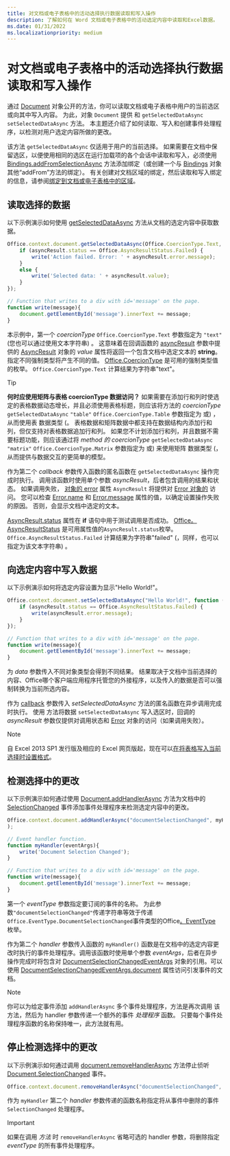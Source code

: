 ```yaml
---
title: 对文档或电子表格中的活动选择执行数据读取和写入操作
description: 了解如何在 Word 文档或电子表格中的活动选定内容中读取和Excel数据。
ms.date: 01/31/2022
ms.localizationpriority: medium
---
```



# <a name="read-and-write-data-to-the-active-selection-in-a-document-or-spreadsheet"></a>对文档或电子表格中的活动选择执行数据读取和写入操作

通过 [Document](/javascript/api/office/office.document) 对象公开的方法，你可以读取文档或电子表格中用户的当前选区或向其中写入内容。 为此，对象 `Document` 提供 和 `getSelectedDataAsync` `setSelectedDataAsync` 方法。 本主题还介绍了如何读取、写入和创建事件处理程序，以检测对用户选定内容所做的更改。

该方法 `getSelectedDataAsync` 仅适用于用户的当前选择。 如果需要在文档中保留选区，以便使用相同的选区在运行加载项的各个会话中读取和写入，必须使用 [Bindings.addFromSelectionAsync](/javascript/api/office/office.bindings#office-office-bindings-addfromselectionasync-member(1)) 方法添加绑定（或创建一个与 [Bindings](/javascript/api/office/office.bindings) 对象其他“addFrom”方法的绑定）。 有关创建对文档区域的绑定，然后读取和写入绑定的信息，请参阅[绑定到文档或电子表格中的区域](bind-to-regions-in-a-document-or-spreadsheet.md)。


## <a name="read-selected-data"></a>读取选择的数据


以下示例演示如何使用 [getSelectedDataAsync](/javascript/api/office/office.document#office-office-document-getselecteddataasync-member(1)) 方法从文档的选定内容中获取数据。


```js
Office.context.document.getSelectedDataAsync(Office.CoercionType.Text, function (asyncResult) {
    if (asyncResult.status == Office.AsyncResultStatus.Failed) {
        write('Action failed. Error: ' + asyncResult.error.message);
    }
    else {
        write('Selected data: ' + asyncResult.value);
    }
});

// Function that writes to a div with id='message' on the page.
function write(message){
    document.getElementById('message').innerText += message; 
}
```

本示例中，第一个  _coercionType_ `Office.CoercionType.Text` 参数指定为 `"text"` (您也可以通过使用文本字符串) 。 这意味着在回调函数的 [asyncResult](/javascript/api/office/office.asyncresult#office-office-asyncresult-status-member) 参数中提供的 [AsyncResult](/javascript/api/office/office.asyncresult) 对象的 _value_ 属性将返回一个包含文档中选定文本的 **string**。 指定不同强制类型将产生不同的值。 [Office.CoercionType](/javascript/api/office/office.coerciontype) 是可用的强制类型值的枚举。 `Office.CoercionType.Text` 计算结果为字符串"text"。


> [!TIP]
> **何时应使用矩阵与表格 coercionType 数据访问？** 如果需要在添加行和列时使选定的表格数据动态增长，并且必须使用表格标题，则应该将方法的 _coercionType_ `getSelectedDataAsync` `"table"` `Office.CoercionType.Table` 参数指定为 或) ，从而使用表 数据类型 (。 表格数据和矩阵数据中都支持在数据结构内添加行和列，但仅支持对表格数据追加行和列。 如果您不计划添加行和列，并且数据不需要标题功能，则应该通过将  _method 的 coercionType_ `getSelectedDataAsync` `"matrix"` `Office.CoercionType.Matrix` 参数指定为 或) 来使用矩阵 数据类型 (，从而提供与数据交互的更简单的模型。

作为第二个  _callback_ 参数传入函数的匿名函数在 `getSelectedDataAsync` 操作完成时执行。 调用该函数时使用单个参数 _asyncResult_，后者包含调用的结果和状态。 如果调用失败， [对象的 error](/javascript/api/office/office.asyncresult#office-office-asyncresult-error-member) 属性 `AsyncResult` 将提供对 [Error 对象的](/javascript/api/office/office.error) 访问。 您可以检查 [Error.name](/javascript/api/office/office.error#office-office-error-name-member) 和 [Error.message](/javascript/api/office/office.error#office-office-error-message-member) 属性的值，以确定设置操作失败的原因。 否则，会显示文档中选定的文本。

[AsyncResult.status](/javascript/api/office/office.asyncresult#office-office-asyncresult-error-member) 属性在 **if** 语句中用于测试调用是否成功。 [Office。AsyncResultStatus](/javascript/api/office/office.asyncresult#office-office-asyncresult-status-member) 是可用属性值的`AsyncResult.status`枚举。 `Office.AsyncResultStatus.Failed` 计算结果为字符串"failed" (，同样，也可以指定为该文本字符串) 。


## <a name="write-data-to-the-selection"></a>向选定内容中写入数据


以下示例演示如何将选定内容设置为显示"Hello World!"。


```js
Office.context.document.setSelectedDataAsync("Hello World!", function (asyncResult) {
    if (asyncResult.status == Office.AsyncResultStatus.Failed) {
        write(asyncResult.error.message);
    }
});

// Function that writes to a div with id='message' on the page.
function write(message){
    document.getElementById('message').innerText += message;
}
```

为  _data_ 参数传入不同对象类型会得到不同结果。 结果取决于文档中当前选择的内容、Office哪个客户端应用程序托管您的外接程序，以及传入的数据是否可以强制转换为当前所选内容。

作为  [callback](/javascript/api/office/office.document#office-office-document-setselecteddataasync-member(1)) 参数传入 _setSelectedDataAsync_ 方法的匿名函数在异步调用完成时执行。 使用 方法将数据 `setSelectedDataAsync` 写入选区时，回调的 _asyncResult_ 参数仅提供对调用状态和 [Error](/javascript/api/office/office.error) 对象的访问（如果调用失败）。

> [!NOTE]
> 自 Excel 2013 SP1 发行版及相应的 Excel 网页版起，现在可以[在将表格写入当前选择时设置格式](../excel/excel-add-ins-tables.md)。


## <a name="detect-changes-in-the-selection"></a>检测选择中的更改


以下示例演示如何通过使用 [Document.addHandlerAsync](/javascript/api/office/office.document#office-office-document-addhandlerasync-member(1)) 方法为文档中的 [SelectionChanged](/javascript/api/office/office.documentselectionchangedeventargs) 事件添加事件处理程序来检测选定内容中的更改。


```js
Office.context.document.addHandlerAsync("documentSelectionChanged", myHandler, function(result){}
);

// Event handler function.
function myHandler(eventArgs){
    write('Document Selection Changed');
}

// Function that writes to a div with id='message' on the page.
function write(message){
    document.getElementById('message').innerText += message;
}
```

第一个  _eventType_ 参数指定要订阅的事件的名称。 为此参数`"documentSelectionChanged"`传递字符串等效于传递`Office.EventType.DocumentSelectionChanged`事件类型的Office[。EventType](/javascript/api/office/office.eventtype) 枚举。

作为第二个 _handler_ 参数传入函数的 `myHandler()` 函数是在文档中的选定内容更改时执行的事件处理程序。调用该函数时使用单个参数 _eventArgs_，后者在异步操作完成时将包含对 [DocumentSelectionChangedEventArgs](/javascript/api/office/office.documentselectionchangedeventargs) 对象的引用。可以使用 [DocumentSelectionChangedEventArgs.document](/javascript/api/office/office.documentselectionchangedeventargs#office-office-documentselectionchangedeventargs-document-member) 属性访问引发事件的文档。


> [!NOTE]
> 你可以为给定事件添加 `addHandlerAsync` 多个事件处理程序，方法是再次调用 该方法，然后为 handler 参数传递一个额外的事件 _处理程序_ 函数。 只要每个事件处理程序函数的名称保持唯一，此方法就有用。


## <a name="stop-detecting-changes-in-the-selection"></a>停止检测选择中的更改


以下示例演示如何通过调用 [document.removeHandlerAsync](/javascript/api/office/office.documentselectionchangedeventargs) 方法停止侦听 [Document.SelectionChanged](/javascript/api/office/office.document#office-office-document-removehandlerasync-member(1)) 事件。


```js
Office.context.document.removeHandlerAsync("documentSelectionChanged", {handler:myHandler}, function(result){});
```

作为  `myHandler` 第二个 _handler_ 参数传递的函数名称指定将从事件中删除的事件 `SelectionChanged` 处理程序。


> [!IMPORTANT]
> 如果在调用  _方法_ 时 `removeHandlerAsync` 省略可选的 handler 参数，将删除指定 _eventType_ 的所有事件处理程序。
